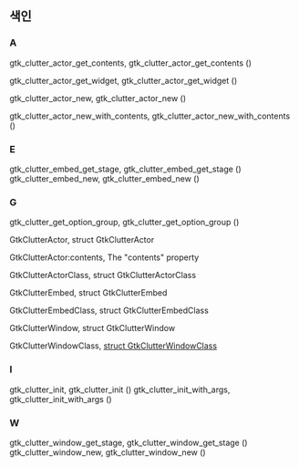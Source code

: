 ## 색인 ##
### A ###

gtk_clutter_actor_get_contents, gtk_clutter_actor_get_contents ()

gtk_clutter_actor_get_widget, gtk_clutter_actor_get_widget ()

gtk_clutter_actor_new, gtk_clutter_actor_new ()

gtk_clutter_actor_new_with_contents, gtk_clutter_actor_new_with_contents ()

### E ###

gtk_clutter_embed_get_stage, gtk_clutter_embed_get_stage ()
gtk_clutter_embed_new, gtk_clutter_embed_new ()

### G ###

gtk_clutter_get_option_group, gtk_clutter_get_option_group ()

GtkClutterActor, struct GtkClutterActor

GtkClutterActor:contents, The "contents" property

GtkClutterActorClass, struct GtkClutterActorClass

GtkClutterEmbed, struct GtkClutterEmbed

GtkClutterEmbedClass, struct GtkClutterEmbedClass

GtkClutterWindow, struct GtkClutterWindow

GtkClutterWindowClass, [struct GtkClutterWindowClass](./chap2.markdown#struct%20gtkclutterwindowclass)

### I ###

gtk_clutter_init, gtk_clutter_init ()
gtk_clutter_init_with_args, gtk_clutter_init_with_args ()

### W ###

gtk_clutter_window_get_stage, gtk_clutter_window_get_stage ()
gtk_clutter_window_new, gtk_clutter_window_new ()

